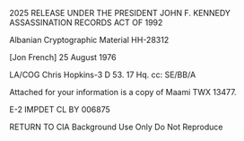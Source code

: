 2025 RELEASE UNDER THE PRESIDENT JOHN F. KENNEDY ASSASSINATION RECORDS ACT OF 1992

Albanian Cryptographic Material
HH-28312

[Jon French] 25 August 1976

LA/COG
Chris Hopkins-3 D 53. 17 Hq. cc: SE/BB/A

Attached for your information is a copy of Maami TWX 13477.

E-2 IMPDET CL BY 006875

RETURN TO CIA
Background Use Only
Do Not Reproduce
